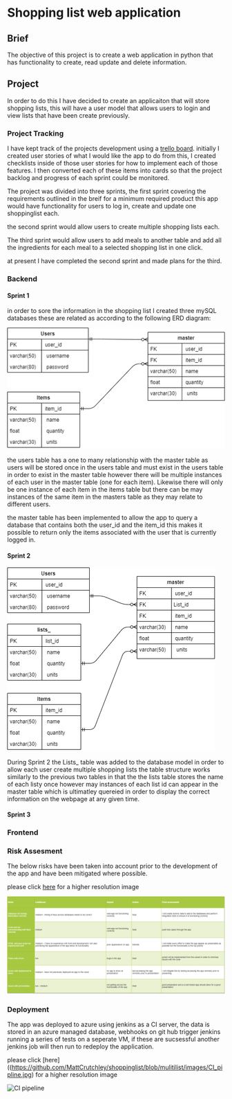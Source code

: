 # Shopping list web application

## Brief
The objective of this project is to create a web application in python that has functionality to create, read update and delete information.

## Project
In order to do this I have decided to create an applicaiton that will store shopping lists, this will have a user model that allows users to login and view lists that have been create previously.

### Project Tracking
I have kept track of the projects development using a [trello board](https://trello.com/b/ZqFX1q9P/shopping-list).
initially I created user stories of what I would like the app to do from this, I created checklists inside of those user stories for how to implement each of those features. I then converted each of these items into cards so that the project backlog and progress of each sprint could be monitored.

The project was divided into three sprints, the first sprint covering the requirements outlined in the breif for a minimum required product this app would have functionality for users to log in, create and update one shoppinglist each.

the second sprint would allow users to create multiple shopping lists each.

The third sprint would allow users to add meals to another table and add all the ingredients for each meal to a selected shopping list in one click.

at present I have completed the second sprint and made plans for the third.


### Backend

#### Sprint 1
in order to sore the information in the shopping list I created three mySQL databases these are related as according to the following ERD diagram:

![ERD](images/ERD_diagram.draw.io.png)

the users table has a one to many relationship with the master table as users will be stored once in the users table and must exist in the users table in order to exist in the master table however there will be multiple instances of each user in the master table (one for each item). Likewise there will only be one instance of each item in the items table but there can be may instances of the same item in the masters table as they may relate to different users.

the master table has been implemented to allow the app to query a database that contains both the user_id and the item_id this makes it possible to return only the items associated with the user that is currently logged in.

#### Sprint 2
![ERD](images/Sprint2_ERD.png)

During Sprint 2 the Lists_ table was added to the database model in order to allow each user create multiple shopping lists the table structure works similarly to the previous two tables in that the the lists table stores the name of each listy once however may instances of each list id can appear in the master table which is ultimatley quereied in order to display the correct information on the webpage at any given time.

#### Sprint 3

### Frontend



### Risk Assesment 

The below risks have been taken into account prior to the development of the app and have been mitigated where possible.

please click [here](https://github.com/MattCrutchley/shoppinglist/tree/master/images/Risk_assesment.png) for a higher resolution image

![Risk assesment](images/Risk_assesment.png)

### Deployment
The app was deployed to azure using jenkins as a CI server, the data is stored in an azure managed database, webhooks on git hub trigger jenkins running a series of tests on a seperate VM, if these are sucsessful another jenkins job will then run to redeploy the application.

please click [here]((https://github.com/MattCrutchley/shoppinglist/blob/mulitilist/images/CI_pipline.jpg) for a higher resolution image

![CI pipeline](https://github.com/MattCrutchley/shoppinglist/blob/mulitilist/images/CI_pipline.jpg)

